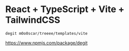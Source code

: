 # React + TypeScript + Vite + TailwindCSS

```
degit m0o0scar/treeee/templates/vite
```

https://www.npmjs.com/package/degit
